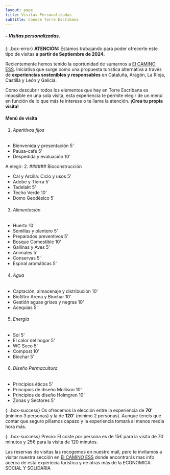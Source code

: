```yaml
---
layout: page
title: Visitas Personalizadas
subtitle: Conoce Torre Escribana
---
```


##### - Visitas personalizadas.

{: .box-error}
**ATENCIÓN:** Estamos trabajando para poder ofrecerte este tipo de visitas **a partir de Septiembre de 2024.**


<p>Recientemente hemos tenido la oportunidad de sumarnos a <a href="https://elcaminoess.com//" target="_blank">El CAMINO ESS</a>. Iniciativa que surge como una propuesta turística alternativa a través de <b>experiencias sostenibles y responsables</b> en Cataluña, Aragón, La Rioja, Castilla y León y Galicia.</p> 


Como descubrir todos los elementos que hay en Torre Escribana es imposible en una sola visita, esta experiencia te permite elegir de un menú en función de lo que más te interese o te llame la atención. **¡Crea tu propia visita!**

#### Menú de visita
1. ###### Aperitivos fijos  
- Bienvenida y presentación 5'  
- Pausa-café 5'  
- Despedida y evaluación 10'  

A elegir:
2. ###### Bioconstrucción   
- Cal y Arcilla: Ciclo y usos 5'  
- Adobe y Tierra 5'  
- Tadelakt 5'  
- Techo Verde 10'   
- Domo Geodésico 5'
3. ###### Alimentación  
- Huerto 10'  
- Semillas y plantero 5'     
- Preparados preventivos 5'   
- Bosque Comestible 10'  
- Gallinas y Aves 5'  
- Animales 5'  
- Conservas 5'  
- Espiral aromáticas 5'   
4. ###### Agua  
- Captación, almacenaje y distribución 10'  
- Biofiltro Arena y Biochar 10'   
- Gestión aguas grises y negras 10'   
- Acequias 5'  
5. ###### Energía  
- Sol 5'  
- El calor del hogar 5'  
- WC Seco 5'  
- Compost 10'  
- Biochar 5'  
6. ###### Diseño Permacultura  
- Principios éticos 5'  
- Principios de diseño Mollison 10'  
- Principios de diseño Holmgren 10'  
- Zonas y Sectores 5'  

{: .box-success}
Os ofrecemos la elección entre la experiencia de **70'** (mínimo 3 personas) y la de **120'** (mínimo 2 personas). Aunque teneís que contar que seguro pillamos capazo y la experiencia tomará al menos media hora más.

{: .box-success}
Precio: El coste por persona es de 15€ para la visita de 70 minutos y 25€ para la visita de 120 minutos.

<p>Las reservas de visitas las recogemos en nuestro mail, pero te invitamos a visitar nuestra sección en <a href="https://elcaminoess.com/itinerario/permacultureando-a-tu-aire//" target="_blank">El CAMINO ESS</a> donde encontrarás mas info acerca de esta experiecia turística y de otras más de la ECONOMICA SOCIAL Y SOLIDARIA</p> 






